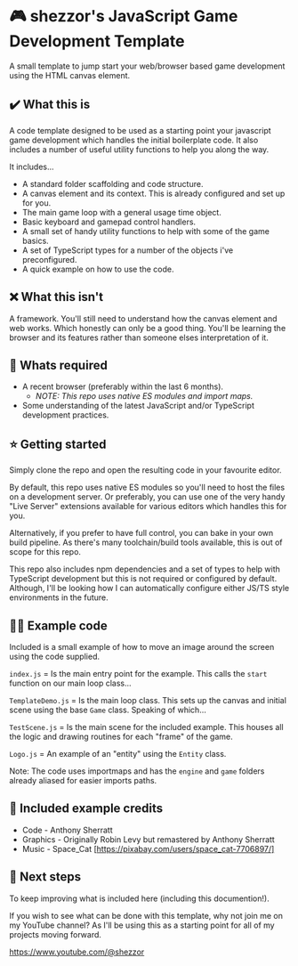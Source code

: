# 🎮 shezzor's JavaScript Game Development Template

A small template to jump start your web/browser based game development using the
HTML canvas element.

## ✔️ What this is

A code template designed to be used as a starting point your javascript game
development which handles the initial boilerplate code. It also includes a number
of useful utility functions to help you along the way.

It includes...

- A standard folder scaffolding and code structure.
- A canvas element and its context. This is already configured and set up for you.
- The main game loop with a general usage time object.
- Basic keyboard and gamepad control handlers.
- A small set of handy utility functions to help with some of the game basics.
- A set of TypeScript types for a number of the objects i've preconfigured.
- A quick example on how to use the code.

## ❌ What this isn't

A framework. You'll still need to understand how the canvas element and web works.
Which honestly can only be a good thing. You'll be learning the browser and its
features rather than someone elses interpretation of it.

## 🎫 Whats required

- A recent browser (preferably within the last 6 months).
  - _NOTE: This repo uses native ES modules and import maps._
- Some understanding of the latest JavaScript and/or TypeScript development
  practices.

## ⭐ Getting started

Simply clone the repo and open the resulting code in your favourite editor.

By default, this repo uses native ES modules so you'll need to host the files on a
development server. Or preferably, you can use one of the very handy "Live Server"
extensions available for various editors which handles this for you.

Alternatively, if you prefer to have full control, you can bake in your own build
pipeline. As there's many toolchain/build tools available, this is out of scope for
this repo.

This repo also includes npm dependencies and a set of types to help with TypeScript
development but this is not required or configured by default. Although, I'll be
looking how I can automatically configure either JS/TS style environments in the
future.

## 👨‍💻 Example code

Included is a small example of how to move an image around the screen using the code
supplied.

`index.js` = Is the main entry point for the example. This calls the `start` function
on our main loop class...

`TemplateDemo.js` = Is the main loop class. This sets up the canvas and initial scene
using the base `Game` class. Speaking of which...

`TestScene.js` = Is the main scene for the included example. This houses all the logic
and drawing routines for each "frame" of the game.

`Logo.js` = An example of an "entity" using the `Entity` class.

Note: The code uses importmaps and has the `engine` and `game` folders already aliased
for easier imports paths.

## 📃 Included example credits

- Code - Anthony Sherratt
- Graphics - Originally Robin Levy but remastered by Anthony Sherratt
- Music - Space_Cat [https://pixabay.com/users/space_cat-7706897/]

## 🔖 Next steps

To keep improving what is included here (including this documention!).

If you wish to see what can be done with this template, why not join me on my YouTube
channel? As I'll be using this as a starting point for all of my projects moving
forward.

https://www.youtube.com/@shezzor
